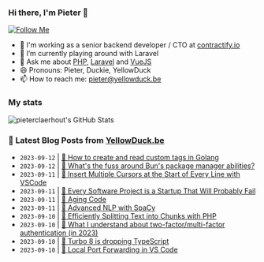 ### Hi there, I'm Pieter 👋  
[![Follow Me](https://img.shields.io/github/followers/pieterclaerhout?label=Follow&style=social)](https://github.com/pieterclaerhout)

- 🏢 I'm working as a senior backend developer / CTO at [contractify.io](https://contractify.io)
- 🌱 I’m currently playing around with Laravel
- 💬 Ask me about [PHP](https://php.net), [Laravel](http://laravel.com) and [VueJS](https://vuejs.org)
- 😄 Pronouns: Pieter, Duckie, YellowDuck
- 📫 How to reach me: pieter@yellowduck.be

### My stats

![pieterclaerhout's GitHub Stats](https://github-readme-stats.vercel.app/api?username=pieterclaerhout&show_icons=true&count_private=true&line_height=40)

### 📩 Latest Blog Posts from [YellowDuck.be](https://www.yellowduck.be/)
<!-- BLOG-POST-LIST:START -->
- `2023-09-12` | [🔗 How to create and read custom tags in Golang](https://www.yellowduck.be/posts/how-to-create-and-read-custom-tags-in-golang)  
- `2023-09-12` | [🔗 What&#39;s the fuss around Bun&#39;s package manager abilities?](https://www.yellowduck.be/posts/whats-the-fuss-around-buns-package-manager-abilities)  
- `2023-09-11` | [🐥 Insert Multiple Cursors at the Start of Every Line with VSCode](https://www.yellowduck.be/posts/insert-multiple-cursors-at-the-start-of-every-line-with-vscode)  
- `2023-09-11` | [🔗 Every Software Project is a Startup That Will Probably Fail](https://www.yellowduck.be/posts/every-software-project-is-a-startup-that-will-probably-fail)  
- `2023-09-11` | [🔗 Aging Code](https://www.yellowduck.be/posts/aging-code)  
- `2023-09-11` | [🔗 Advanced NLP with SpaCy](https://www.yellowduck.be/posts/advanced-nlp-with-spacy-hacker-news)  
- `2023-09-10` | [🐥 Efficiently Splitting Text into Chunks with PHP](https://www.yellowduck.be/posts/efficiently-splitting-text-into-chunks-with-php)  
- `2023-09-10` | [🔗 What I understand about two-factor/multi-factor authentication &lpar;in 2023&rpar;](https://www.yellowduck.be/posts/mfabasicoptionsin2023)  
- `2023-09-10` | [🔗 Turbo 8 is dropping TypeScript](https://www.yellowduck.be/posts/turbo-8-is-dropping-typescript)  
- `2023-09-10` | [🔗 Local Port Forwarding in VS Code](https://www.yellowduck.be/posts/local-port-forwarding-in-vs-code)  

<!-- BLOG-POST-LIST:END -->
